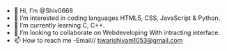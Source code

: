 - 👋 Hi, I’m @Shiv0668
- 👀 I’m interested in coding languages HTML5, CSS, JavaScript & Python.
- 🌱 I’m currently learning C, C++.
- 💞️ I’m looking to collaborate on Webdeveloping With intracting interface.
- 📫 How to reach me -Email//  tiwarishivam1053@gmail.com

<!---
Shiv0668/Shiv0668 is a ✨ special ✨ repository because its `README.md` (this file) appears on your GitHub profile.
You can click the Preview link to take a look at your changes.
--->


